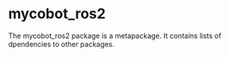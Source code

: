 # mycobot_ros2 #
The mycobot_ros2 package is a metapackage. It contains lists of dpendencies to other packages.
